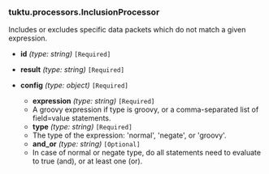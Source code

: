 ### tuktu.processors.InclusionProcessor
Includes or excludes specific data packets which do not match a given expression.

  * **id** *(type: string)* `[Required]`

  * **result** *(type: string)* `[Required]`

  * **config** *(type: object)* `[Required]`

    * **expression** *(type: string)* `[Required]`
    - A groovy expression if type is groovy, or a comma-separated list of field=value statements.
 
    * **type** *(type: string)* `[Required]`
    - The type of the expression: 'normal', 'negate', or 'groovy'.
 
    * **and_or** *(type: string)* `[Optional]`
    - In case of normal or negate type, do all statements need to evaluate to true (and), or at least one (or).
 
